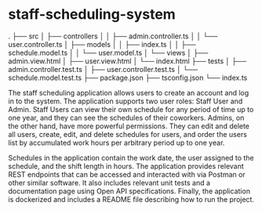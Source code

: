 # staff-scheduling-system
.
├── src
│   ├── controllers
│   │   ├── admin.controller.ts
│   │   └── user.controller.ts
│   ├── models
│   │   ├── index.ts
│   │   ├── schedule.model.ts
│   │   └── user.model.ts
│   └── views
│       ├── admin.view.html
│       ├── user.view.html
│       └── index.html
├── tests
│   ├── admin.controller.test.ts
│   ├── user.controller.test.ts
│   └── schedule.model.test.ts
├── package.json
├── tsconfig.json
└── index.ts



The staff scheduling application allows users to create an account and log in to the system. The application supports two user roles: Staff User and Admin. Staff Users can view their own schedule for any period of time up to one year, and they can see the schedules of their coworkers. Admins, on the other hand, have more powerful permissions. They can edit and delete all users, create, edit, and delete schedules for users, and order the users list by accumulated work hours per arbitrary period up to one year.

Schedules in the application contain the work date, the user assigned to the schedule, and the shift length in hours. The application provides relevant REST endpoints that can be accessed and interacted with via Postman or other similar software. It also includes relevant unit tests and a documentation page using Open API specifications. Finally, the application is dockerized and includes a README file describing how to run the project.
